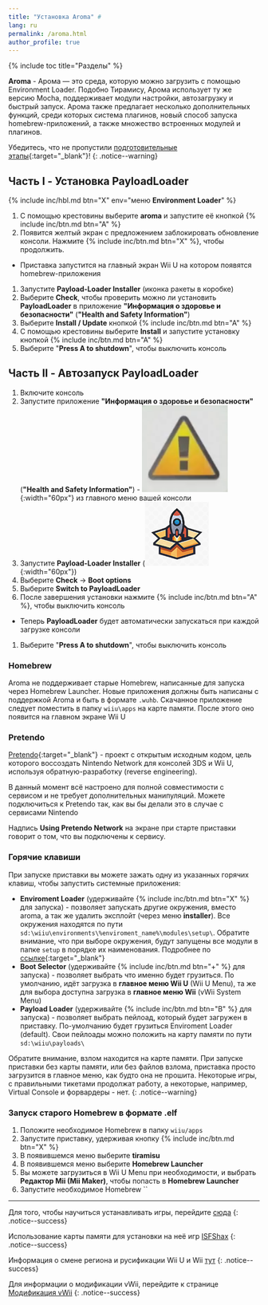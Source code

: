 ```yaml
---
title: "Установка Aroma" #
lang: ru
permalink: /aroma.html
author_profile: true
---
```


{% include toc title="Разделы" %}

**Aroma** - Арома — это среда, которую можно загрузить с помощью Environment Loader. Подобно Тирамису, Арома использует ту же версию Mocha, поддерживает модули настройки, автозагрузку и быстрый запуск. Арома также предлагает несколько дополнительных функций, среди которых система плагинов, новый способ запуска homebrew-приложений, а также множество встроенных модулей и плагинов.

Убедитесь, что не пропустили [подготовительные этапы](get-started){:target="_blank"}!
{: .notice--warning}

## Часть I - Установка PayloadLoader

{% include inc/hbl.md btn="X" env="меню **Environment Loader**" %}
1. С помощью крестовины выберите **aroma** и запустите её кнопкой {% include inc/btn.md btn="A" %}
1. Появится желтый экран с предложением заблокировать обновление консоли. Нажмите {% include inc/btn.md btn="X" %}, чтобы продолжить. 
  * Приставка запустится на главный экран Wii U на котором появятся homebrew-приложения
1. Запустите **Payload-Loader Installer** (иконка ракеты в коробке)
1. Выберите **Check**, чтобы проверить можно ли установить **PayloadLoader** в приложение **"Информация о здоровье и безопасности"** (**"Health and Safety Information"**)
1. Выберите **Install / Update** кнопкой {% include inc/btn.md btn="A" %}
1. С помощью крестовины выберите **Install** и запустите установку кнопкой {% include inc/btn.md btn="A" %} 
1. Выберите "**Press A to shutdown**", чтобы выключить консоль

## Часть II - Автозапуск PayloadLoader

1. Включите консоль
1. Запустите приложение **"Информация о здоровье и безопасности"** (**"Health and Safety Information"**) - ![](/images/apps/hs.png){:width="60px"} из главного меню вашей консоли
1. Запустите **Payload-Loader Installer** (![](/images/apps/payload-loader.png){:width="60px"})
1. Выберите **Check** -> **Boot options**
1. Выберите **Switch to PayloadLoader**
1. После завершения установки нажмите {% include inc/btn.md btn="A" %}, чтобы выключить консоль
  * Теперь **PayloadLoader** будет автоматически запускаться при каждой загрузке консоли
1. Выберите "**Press A to shutdown**", чтобы выключить консоль

### Homebrew 

Aroma не поддерживает старые Homebrew, написанные для запуска через Homebrew Launcher. Новые приложения должны быть написаны с поддержкой Aroma и быть в формате `.wuhb`. Скачанное приложение следует поместить в папку `wiiu\apps` на карте памяти. После этого оно появится на главном экране Wii U 

### Pretendo

[Pretendo](https://pretendo.network/){:target="_blank"} - проект с открытым исходным кодом, цель которого воссоздать Nintendo Network для консолей 3DS и Wii U, используя обратную-разработку (reverse engineering).

В данный момент всё настроено для полной совместимости с сервисом и не требует дополнительных манипуляций. Можете подключиться к Pretendo так, как вы бы делали это в случае с сервисами Nintendo 

Надпись **Using Pretendo Network** на экране при старте приставки говорит о том, что вы подключены к сервису.

### Горячие клавиши

При запуске приставки вы можете зажать одну из указанных горячих клавиш, чтобы запустить системные приложения:

* **Enviroment Loader** (удерживайте {% include inc/btn.md btn="X" %} для запуска) - позволяет запускать другие окружения, вместо aroma, а так же удалить эксплойт (через меню **installer**). Все окружения находятся по пути `sd:\wiiu\environments\%enviroment_name%\modules\setup\`. Обратите внимание, что при выборе окружения, будут запущены все модули в папке `setup` в порядке их наименования. Подробнее по [ссылке](https://gbatemp.net/threads/release-environment-loader.605382/){:target="_blank"}
* **Boot Selector** (удерживайте {% include inc/btn.md btn="+" %} для запуска) - позволяет выбрать что именно будет грузиться. По умолчанию, идёт загрузка в **главное меню Wii U** (Wii U Menu), та же для выбора доступна загрузка в **главное меню Wii** (vWii System Menu)
* **Payload Loader** (удерживайте {% include inc/btn.md btn="B" %} для запуска) - позволяет выбрать пейлоад, который будет загружен в приставку. По-умолчанию будет грузиться Enviroment Loader (default). Свои пейлоады можно положить на карту памяти по пути `sd:\wiiu\payloads\`

Обратите внимание, взлом находится на карте памяти. При запуске приставки без карты памяти, или без файлов взлома, приставка просто загрузится в главное меню, как будто она не прошита. Некоторые игры, с правильными тикетами продолжат работу, а некоторые, например, Virtual Console и форвардеры - нет.
{: .notice--warning}

### Запуск старого Homebrew в формате .elf 

1. Положите необходимое Homebrew в папку `wiiu/apps` 
1. Запустите приставку, удерживая кнопку {% include inc/btn.md btn="X" %}
1. В появившемся меню выберите **tiramisu**
1. В появившемся меню выберите **Homebrew Launcher**
  1. Вы можете загрузиться в Wii U Menu при необходимости, и выбрать **Редактор Mii (Mii Maker)**, чтобы попасть в **Homebrew Launcher** 
1. Запустите необходимое Homebrew ``

___

Для того, чтобы научиться устанавливать игры, перейдите [сюда](games)
{: .notice--success}

Использование карты памяти для установки на неё игр [ISFShax](isfshax)
{: .notice--success}

Информация о смене региона и русификации Wii U  и Wii [тут](wiiu-region-change)
{: .notice--success}

Для информации о модификации vWii, перейдите к странице [Модификация vWii](vwii-modding)
{: .notice--success}
